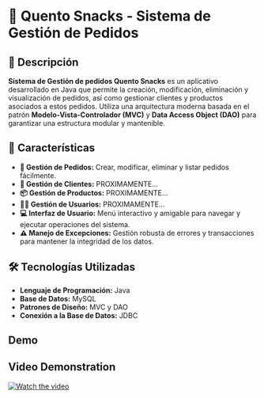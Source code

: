 # 🥨 Quento Snacks - Sistema de Gestión de Pedidos


## 🌟 Descripción

**Sistema de Gestión de pedidos Quento Snacks** es un aplicativo desarrollado en Java que permite la creación, modificación, eliminación y visualización de pedidos, así como gestionar clientes y productos asociados a estos pedidos. Utiliza una arquitectura moderna basada en el patrón **Modelo-Vista-Controlador (MVC)** y **Data Access Object (DAO)** para garantizar una estructura modular y mantenible.

## 🚀 Características

- **📝 Gestión de Pedidos:** Crear, modificar, eliminar y listar pedidos fácilmente.
- **👥 Gestión de Clientes:** PROXIMAMENTE...
- **📦 Gestión de Productos:** PROXIMAMENTE...
- **👮‍♂️ Gestión de Usuarios:** PROXIMAMENTE...
- **💻 Interfaz de Usuario:** Menú interactivo y amigable para navegar y ejecutar operaciones del sistema.
- **⚠️ Manejo de Excepciones:** Gestión robusta de errores y transacciones para mantener la integridad de los datos.

## 🛠️ Tecnologías Utilizadas

- **Lenguaje de Programación:** Java
- **Base de Datos:** MySQL
- **Patrones de Diseño:** MVC y DAO
- **Conexión a la Base de Datos:** JDBC

##   Demo

## Video Demonstration

[![Watch the video](https://img.youtube.com/vi/9iafKYAo6nE/maxresdefault.jpg)](https://youtu.be/9iafKYAo6nE)
